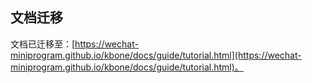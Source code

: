 ## 文档迁移

文档已迁移至：[https://wechat-miniprogram.github.io/kbone/docs/guide/tutorial.html](https://wechat-miniprogram.github.io/kbone/docs/guide/tutorial.html)。
